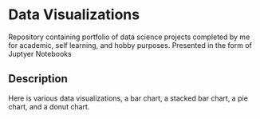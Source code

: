 # Data Visualizations

Repository containing portfolio of data science projects completed by me for academic, self learning, and hobby purposes. Presented in the form of Juptyer Notebooks

## Description
Here is various data visualizations, a bar chart, a stacked bar chart, a pie chart, and a donut chart. 